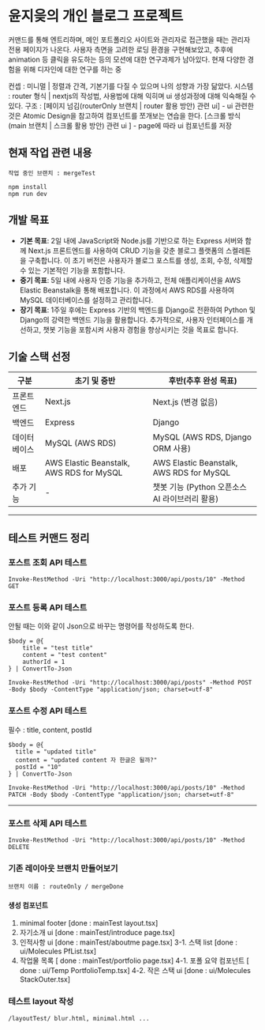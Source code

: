 # 윤지읒의 개인 블로그 프로젝트

커맨드를 통해 엔트리하며, 메인 포트폴리오 사이트와 관리자로 접근했을 때는 관리자 전용 페이지가 나온다.
사용자 측면을 고려한 로딩 환경을 구현해보았고, 추후에 animation 등 클릭을 유도하는 등의 모션에 대한 연구과제가 남아있다.
현재 다양한 경험을 위해 디자인에 대한 연구를 하는 중

컨셉 : 미니멀 | 정렬과 간격, 기본기를 다질 수 있으며 나의 성향과 가장 닮았다.
시스템 : router 형식 | nextjs의 작성법, 사용법에 대해 익히며 ui 생성과정에 대해 익숙해질 수 있다.
구조 :
[페이지 넘김(routerOnly 브랜치 | router 활용 방안) 관련 ui] - ui 관련한 것은 Atomic Design을 참고하여 컴포넌트를 쪼개보는 연습을 한다.
[스크롤 방식(main 브랜치 | 스크롤 활용 방안) 관련 ui ] - page에 따라 ui 컴포넌트를 저장

## 현재 작업 관련 내용

```
작업 중인 브랜치 : mergeTest
```

```
npm install
npm run dev
```

## 개발 목표

- **기본 목표**:
  2일 내에 JavaScript와 Node.js를 기반으로 하는 Express 서버와 함께 Next.js 프론트엔드를 사용하여 CRUD 기능을 갖춘 블로그 플랫폼의 스켈레톤을 구축합니다.
  이 초기 버전은 사용자가 블로그 포스트를 생성, 조회, 수정, 삭제할 수 있는 기본적인 기능을 포함합니다.
- **중기 목표**:
  5일 내에 사용자 인증 기능을 추가하고, 전체 애플리케이션을 AWS Elastic Beanstalk을 통해 배포합니다. 이 과정에서 AWS RDS를 사용하여 MySQL 데이터베이스를 설정하고 관리합니다.
- **장기 목표**:
  1주일 후에는 Express 기반의 백엔드를 Django로 전환하여 Python 및 Django의 강력한 백엔드 기능을 활용합니다.
  추가적으로, 사용자 인터페이스를 개선하고, 챗봇 기능을 포함시켜 사용자 경험을 향상시키는 것을 목표로 합니다.

## 기술 스택 선정

| 구분         | 초기 및 중반                             | 후반(추후 완성 목표)                           |
| ------------ | ---------------------------------------- | ---------------------------------------------- |
| 프론트엔드   | Next.js                                  | Next.js (변경 없음)                            |
| 백엔드       | Express                                  | Django                                         |
| 데이터베이스 | MySQL (AWS RDS)                          | MySQL (AWS RDS, Django ORM 사용)               |
| 배포         | AWS Elastic Beanstalk, AWS RDS for MySQL | AWS Elastic Beanstalk, AWS RDS for MySQL       |
| 추가 기능    | -                                        | 챗봇 기능 (Python 오픈소스 AI 라이브러리 활용) |

---

## 테스트 커맨드 정리

### 포스트 조회 API 테스트

```
Invoke-RestMethod -Uri "http://localhost:3000/api/posts/10" -Method GET
```

### 포스트 등록 API 테스트

안될 때는 이와 같이 Json으로 바꾸는 명령어를 작성하도록 한다.

```
$body = @{
    title = "test title"
    content = "test content"
    authorId = 1
} | ConvertTo-Json

Invoke-RestMethod -Uri "http://localhost:3000/api/posts" -Method POST -Body $body -ContentType "application/json; charset=utf-8"
```

### 포스트 수정 API 테스트

필수 : title, content, postId

```
$body = @{
  title = "updated title"
  content = "updated content 자 한글은 될까?"
  postId = "10"
} | ConvertTo-Json

Invoke-RestMethod -Uri "http://localhost:3000/api/posts/10" -Method PATCH -Body $body -ContentType "application/json; charset=utf-8"

```

---

### 포스트 삭제 API 테스트

```
Invoke-RestMethod -Uri "http://localhost:3000/api/posts/10" -Method DELETE
```

### 기존 레이아웃 브랜치 만들어보기

```
브랜치 이름 : routeOnly / mergeDone
```

#### 생성 컴포넌트

1. minimal footer [done : mainTest layout.tsx]
2. 자기소개 ui [done : mainTest/introduce page.tsx]
3. 인적사항 ui [done : mainTest/aboutme page.tsx]
   3-1. 스택 list [done : ui/Molecules PfList.tsx]
4. 작업물 목록 [ done : mainTest/portfolio page.tsx]
   4-1. 포폴 요약 컴포넌트 [ done : ui/Temp PortfolioTemp.tsx]
   4-2. 작은 스택 ui [done : ui/Molecules StackOuter.tsx]

### 테스트 layout 작성

```
/layoutTest/ blur.html, minimal.html ...
```
